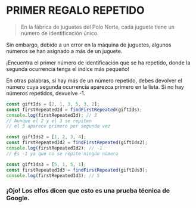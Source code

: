 # PRIMER REGALO REPETIDO

> En la fábrica de juguetes del Polo Norte, cada juguete tiene un número de identificación único.

Sin embargo, debido a un error en la máquina de juguetes, algunos números se han asignado a más de un juguete.

¡Encuentra el primer número de identificación que se ha repetido, donde la segunda ocurrencia tenga el índice más pequeño!

En otras palabras, si hay más de un número repetido, debes devolver el número cuya segunda ocurrencia aparezca primero en la lista. Si no hay números repetidos, devuelve -1.

```javascript
const giftIds = [2, 1, 3, 5, 3, 2];
const firstRepeatedId = findFirstRepeated(giftIds);
console.log(firstRepeatedId); // 3
// Aunque el 2 y el 3 se repiten
// el 3 aparece primero por segunda vez

const giftIds2 = [1, 2, 3, 4];
const firstRepeatedId2 = findFirstRepeated(giftIds2);
console.log(firstRepeatedId2); // -1
// Es -1 ya que no se repite ningún número

const giftIds3 = [5, 1, 5, 1];
const firstRepeatedId3 = findFirstRepeated(giftIds3);
console.log(firstRepeatedId3); // 5
```

### ¡Ojo! Los elfos dicen que esto es una prueba técnica de Google.
